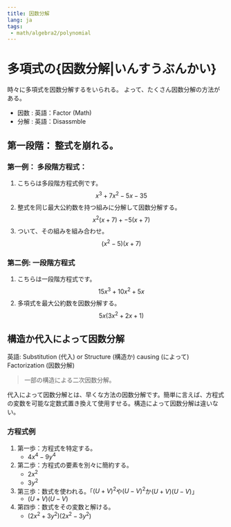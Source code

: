 ```yaml
---
title: 因数分解
lang: ja
tags:
 - math/algebra2/polynomial
---
```

# 多項式の{因数分解|いんすうぶんかい}
時々に多項式を因数分解するをいられる。 よって、たくさん因数分解の方法がある。

- 因数 : 英語：Factor (Math)
- 分解 : 英語：Disassmble 


## 第一段階： 整式を崩れる。
### 第一例： 多段階方程式：
1. こちらは多段階方程式例です。
$$
x^3+7x^2-5x-35
$$
2. 整式を同じ最大公約数を持つ組みに分解して因数分解する。
$$
x^2(x+7)+-5(x+7)
$$
3. ついて、その組みを組み合わせ。　
$$
(x^2-5)(x+7)
$$

### 第二例: 一段階方程式
1. こちらは一段階方程式です。
$$
15x^3+10x^2+5x
$$
2. 多項式を最大公約数を因数分解する。
$$
5x(3x^2+2x+1)
$$

## 構造か代入によって因数分解
英語: Substitution (代入) or Structure (構造か) causing  (によって) Factorization (因数分解)

> 一部の構造による二次因数分解。

代入によって因数分解とは、早くな方法の因数分解です。簡単に言えば、方程式の変数を可能な定数式置き換えて使用すせる。構造によって因数分解は違いない。

### 方程式例
1. 第一歩：方程式を特定する。
	- $4x^4-9y^4$
2. 第二歩：方程式の要素を別々に簡約する。
	 - $2x^2$
	 - $3y^2$
3. 第三歩：数式を使われる。「$(U+V)^2$や$(U-V)^2$か$(U+V)(U-V)$」
	- $(U+V)(U-V)$
4. 第四歩：数式をその変数と解ける。
	- $(2x^2+3y^2)(2x^2-3y^2)$
 